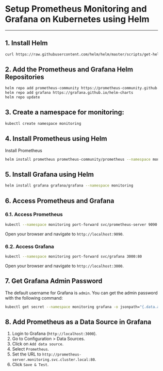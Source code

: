 # Setup Prometheus Monitoring and Grafana on Kubernetes using Helm

---

## 1. Install Helm

```sh
curl https://raw.githubusercontent.com/helm/helm/master/scripts/get-helm-3 | bash
```

## 2. Add the Prometheus and Grafana Helm Repositories

```sh
helm repo add prometheus-community https://prometheus-community.github.io/helm-charts
helm repo add grafana https://grafana.github.io/helm-charts
helm repo update
```

## 3. Create a namespace for monitoring:

```sh
kubectl create namespace monitoring
```

## 4. Install Prometheus using Helm

Install Prometheus

```sh
helm install prometheus prometheus-community/prometheus --namespace monitoring
```

## 5. Install Grafana using Helm

```sh
helm install grafana grafana/grafana --namespace monitoring
```

## 6. Access Prometheus and Grafana

### 6.1. Access Prometheus

```sh
kubectl --namespace monitoring port-forward svc/prometheus-server 9090:80
```

Open your browser and navigate to `http://localhost:9090`.

### 6.2. Access Grafana

```sh
kubectl --namespace monitoring port-forward svc/grafana 3000:80
```

Open your browser and navigate to `http://localhost:3000`.

## 7. Get Grafana Admin Password

The default username for Grafana is `admin`. You can get the admin password with the following command:

```sh
kubectl get secret --namespace monitoring grafana -o jsonpath="{.data.admin-password}" | base64 --decode ; echo
```

## 8. Add Prometheus as a Data Source in Grafana

1. Login to Grafana (`http://localhost:3000`).
2. Go to Configuration > Data Sources.
3. Click on `Add data source`.
4. Select `Prometheus`.
5. Set the URL to `http://prometheus-server.monitoring.svc.cluster.local:80`.
6. Click `Save & Test`.
